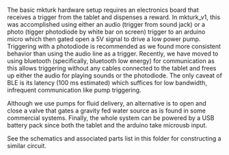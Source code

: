 The basic mkturk hardware setup requires an electronics board that receives a trigger from the tablet and dispenses a reward. In mkturk_v1, this was accomplished using either an audio (trigger from sound jack) or a photo (tigger photodiode by white bar on screen) trigger to an arduino micro which then gated open a 5V signal to drive a low power pump. Triggering with a photodiode is recommended as we found more consistent behavior than using the audio line as a trigger. Recently, we have moved to using bluetooth (specifically, bluetooth low energy) for communication as this allows triggering without any cables connected to the tablet and frees up either the audio for playing sounds or the photodiode. The only caveat of BLE is its latency (100 ms estimated) which suffices for low bandwidth, infrequent communication like pump triggering.

Although we use pumps for fluid delivery, an alternative is to open and close a valve that gates a gravity fed water source as is found in some commercial systems. Finally, the whole system can be powered by a USB battery pack since both the tablet and the arduino take microusb input.

See the schematics and associated parts list in this folder for constructing a similar circuit.
